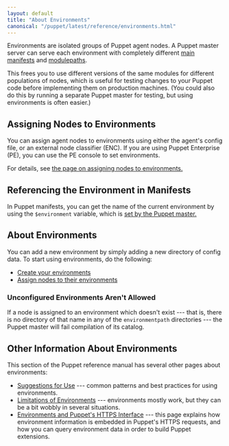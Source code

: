 ```yaml
---
layout: default
title: "About Environments"
canonical: "/puppet/latest/reference/environments.html"
---
```



[manifest_dir]: ./dirs_manifest.html
[modulepath]: ./dirs_modulepath.html
[config_file_envs]: ./environments_classic.html
[config_file_envs_sections]: ./environments_classic.html#environment-config-sections
[assign]: ./environments_assigning.html
[env_var]: ./lang_facts_and_builtin_vars.html#variables-set-by-the-puppet-master
[dir_env_create]: ./environments_creating.html

Environments are isolated groups of Puppet agent nodes. A Puppet master server can serve each environment with completely different [main manifests][manifest_dir] and [modulepaths][modulepath].

This frees you to use different versions of the same modules for different populations of nodes, which is useful for testing changes to your Puppet code before implementing them on production machines. (You could also do this by running a separate Puppet master for testing, but using environments is often easier.)

Assigning Nodes to Environments
-----

You can assign agent nodes to environments using either the agent's config file, or an external node classifier (ENC). If you are using Puppet Enterprise (PE), you can use the PE console to set environments.

For details, see [the page on assigning nodes to environments.][assign]

Referencing the Environment in Manifests
-----

In Puppet manifests, you can get the name of the current environment by using the `$environment` variable, which is [set by the Puppet master.][env_var]


About Environments
-----

You can add a new environment by simply adding a new directory of config data. To start using environments, do the following:

* [Create your environments][dir_env_create]
* [Assign nodes to their environments][assign]

### Unconfigured Environments Aren't Allowed

If a node is assigned to an environment which doesn't exist --- that is, there is no directory of that name in any of the `environmentpath` directories --- the Puppet master will fail compilation of its catalog.

Other Information About Environments
-----

This section of the Puppet reference manual has several other pages about environments:

- [Suggestions for Use](./environments_suggestions.html) --- common patterns and best practices for using environments.
- [Limitations of Environments](./environments_limitations.html) --- environments mostly work, but they can be a bit wobbly in several situations.
- [Environments and Puppet's HTTPS Interface](./environments_https.html) --- this page explains how environment information is embedded in Puppet's HTTPS requests, and how you can query environment data in order to build Puppet extensions.
